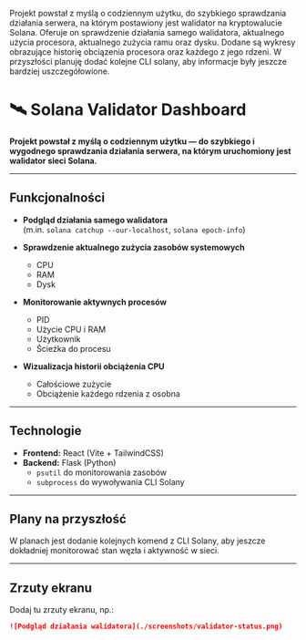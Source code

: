 Projekt powstał z myślą o codziennym użytku, do szybkiego sprawdzania działania serwera, na którym postawiony jest walidator na kryptowalucie Solana. 
Oferuje on sprawdzenie działania samego walidatora, aktualnego użycia procesora, aktualnego zużycia ramu oraz dysku. Dodane są wykresy obrazujące historię obciązenia procesora oraz każdego z jego rdzeni.
W przyszłości planuję dodać kolejne CLI solany, aby informacje były jeszcze bardziej uszczegółowione.

# 🛰️ Solana Validator Dashboard

**Projekt powstał z myślą o codziennym użytku — do szybkiego i wygodnego sprawdzania działania serwera, na którym uruchomiony jest walidator sieci Solana.**

---

## Funkcjonalności

- **Podgląd działania samego walidatora**  
  (m.in. `solana catchup --our-localhost`, `solana epoch-info`)

- **Sprawdzenie aktualnego zużycia zasobów systemowych**  
  - CPU  
  - RAM  
  - Dysk

- **Monitorowanie aktywnych procesów**  
  - PID  
  - Użycie CPU i RAM  
  - Użytkownik  
  - Ścieżka do procesu

- **Wizualizacja historii obciążenia CPU**  
  - Całościowe zużycie  
  - Obciążenie każdego rdzenia z osobna

---

## Technologie

- **Frontend:** React (Vite + TailwindCSS)
- **Backend:** Flask (Python)  
  - `psutil` do monitorowania zasobów  
  - `subprocess` do wywoływania CLI Solany

---

## Plany na przyszłość

W planach jest dodanie kolejnych komend z CLI Solany, aby jeszcze dokładniej monitorować stan węzła i aktywność w sieci.

---

## Zrzuty ekranu

Dodaj tu zrzuty ekranu, np.:

```md
![Podgląd działania walidatora](./screenshots/validator-status.png)
